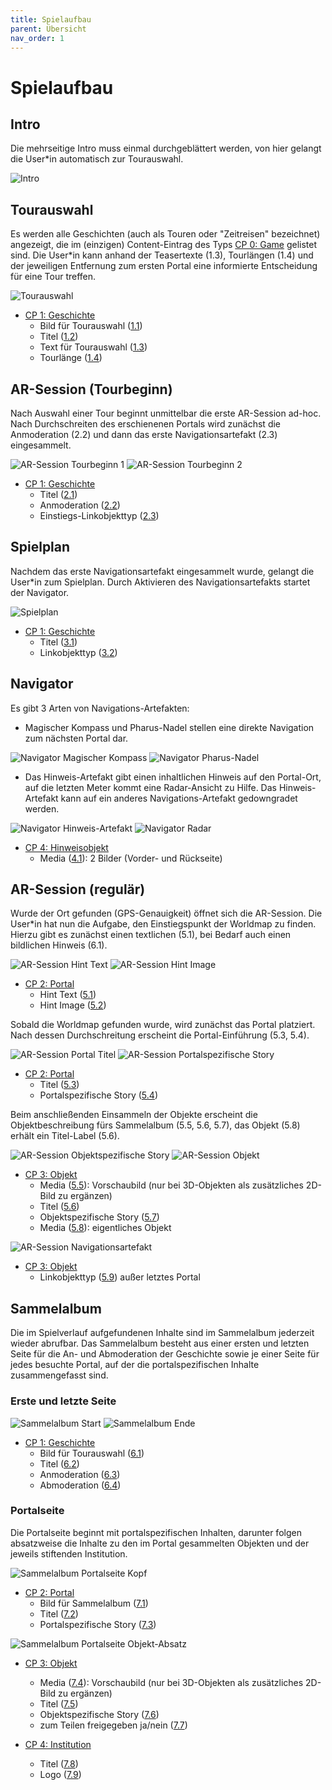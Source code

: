 ```yaml
---
title: Spielaufbau
parent: Übersicht
nav_order: 1
---
```


# Spielaufbau

## Intro

Die mehrseitige Intro muss einmal durchgeblättert werden, von hier gelangt die User*in automatisch zur Tourauswahl.

![Intro](/img/1_intro.png)

## Tourauswahl

Es werden alle Geschichten (auch als Touren oder "Zeitreisen" bezeichnet) angezeigt, die im (einzigen) Content-Eintrag des Typs [CP 0: Game](2-cms.html#cp0-game) gelistet sind. Die User*in kann anhand der Teasertexte (1.3), Tourlängen (1.4) und der jeweiligen Entfernung zum ersten Portal eine informierte Entscheidung für eine Tour treffen.

![Tourauswahl](/img/2_tourauswahl.png)

- [CP 1: Geschichte](2-cms.html#cp1-geschichte)
    - Bild für Tourauswahl ([1.1](#heading-1.1-bild-fuer-tourauswahl))
    - Titel ([1.2](#1.2-titel))
    - Text für Tourauswahl ([1.3](#1.3-text-fuer-tourauswahl))
    - Tourlänge ([1.4](#1.4-tourlaenge))

## AR-Session (Tourbeginn)

Nach Auswahl einer Tour beginnt unmittelbar die erste AR-Session ad-hoc. Nach Durchschreiten des erschienenen Portals wird zunächst die Anmoderation (2.2) und dann das erste Navigationsartefakt (2.3) eingesammelt.

![AR-Session Tourbeginn 1](/img/3_ar-session-tourbeginn-1.png) ![AR-Session Tourbeginn 2](/img/3_ar-session-tourbeginn-2.png)

- [CP 1: Geschichte](2-cms.html#cp1-geschichte)
    - Titel ([2.1](#2.1-titel))
    - Anmoderation ([2.2](#2.2-anmoderation))
    - Einstiegs-Linkobjekttyp ([2.3](#2.3-einstiegs-linkobjekttyp))

## Spielplan

Nachdem das erste Navigationsartefakt eingesammelt wurde, gelangt die User*in zum Spielplan. Durch Aktivieren des Navigationsartefakts startet der Navigator.

![Spielplan](/img/4_spielplan.png)

- [CP 1: Geschichte](2-cms.html#cp1-geschichte)
    - Titel ([3.1](#3.1-titel))
    - Linkobjekttyp ([3.2](#3.2-linkobjekttyp))

## Navigator

Es gibt 3 Arten von Navigations-Artefakten:

- Magischer Kompass und Pharus-Nadel stellen eine direkte Navigation zum nächsten Portal dar.

![Navigator Magischer Kompass](/img/5_navigator-2.png) ![Navigator Pharus-Nadel](/img/5_navigator-3.png)

- Das Hinweis-Artefakt gibt einen inhaltlichen Hinweis auf den Portal-Ort, auf die letzten Meter kommt eine Radar-Ansicht zu Hilfe. Das Hinweis-Artefakt kann auf ein anderes Navigations-Artefakt gedowngradet werden.

![Navigator Hinweis-Artefakt](/img/5_navigator-1.png) ![Navigator Radar](/img/5_navigator-1b.png)

- [CP 4: Hinweisobjekt](2-cms.html#cp4-hinweisobjekt)
    - Media ([4.1](#4.1-media)): 2 Bilder (Vorder- und Rückseite)

## AR-Session (regulär)

Wurde der Ort gefunden (GPS-Genauigkeit) öffnet sich die AR-Session. Die User*in hat nun die Aufgabe, den Einstiegspunkt der Worldmap zu finden. Hierzu gibt es zunächst einen textlichen (5.1), bei Bedarf auch einen bildlichen Hinweis (6.1).

![AR-Session Hint Text](/img/6_ar-session-1a.png) ![AR-Session Hint Image](/img/6_ar-session-1b.png)

- [CP 2: Portal](2-cms.html#cp2-portal)
    - Hint Text ([5.1](#5.1-hint-text))
    - Hint Image ([5.2](#5.1-hint-image))

Sobald die Worldmap gefunden wurde, wird zunächst das Portal platziert. Nach dessen Durchschreitung erscheint die Portal-Einführung (5.3, 5.4).

![AR-Session Portal Titel](/img/6_ar-session-2a.png) ![AR-Session Portalspezifische Story](/img/6_ar-session-2b.png)

- [CP 2: Portal](2-cms.html#cp2-portal)
    - Titel ([5.3](#5.3-titel))
    - Portalspezifische Story ([5.4](#5.4-portalspezifische-story))

Beim anschließenden Einsammeln der Objekte erscheint die Objektbeschreibung fürs Sammelalbum (5.5, 5.6, 5.7), das Objekt (5.8) erhält ein Titel-Label (5.6).

![AR-Session Objektspezifische Story](/img/6_ar-session-3a.png) ![AR-Session Objekt](/img/6_ar-session-3b.png)

- [CP 3: Objekt](2-cms.html#cp3-objekt)
    - Media ([5.5](#5.5-media)): Vorschaubild (nur bei 3D-Objekten als zusätzliches 2D-Bild zu ergänzen)
    - Titel ([5.6](#5.6-titel))
    - Objektspezifische Story ([5.7](#5.7-objektspezifische-story))
    - Media ([5.8](#5.3-titel)): eigentliches Objekt

![AR-Session Navigationsartefakt](/img/6_ar-session-4a.png)

- [CP 3: Objekt](2-cms.html#cp3-objekt)
    - Linkobjekttyp ([5.9](#5.9-linkobjekttyp)) außer letztes Portal


## Sammelalbum

Die im Spielverlauf aufgefundenen Inhalte sind im Sammelalbum jederzeit wieder abrufbar. Das Sammelalbum besteht aus einer ersten und letzten Seite für die An- und Abmoderation der Geschichte sowie je einer Seite für jedes besuchte Portal, auf der die portalspezifischen Inhalte zusammengefasst sind.

### Erste und letzte Seite

![Sammelalbum Start](/img/7_sammelalbum-1.png) ![Sammelalbum Ende](/img/7_sammelalbum-2.png)

- [CP 1: Geschichte](2-cms.html#cp1-geschichte)
    - Bild für Tourauswahl ([6.1](#6.1-bild-fuer-tourauswahl))
    - Titel ([6.2](#6.2-titel))
    - Anmoderation ([6.3](#6.3-anmoderation))
    - Abmoderation ([6.4](#6.4-abmoderation))

### Portalseite

Die Portalseite beginnt mit portalspezifischen Inhalten, darunter folgen absatzweise die Inhalte zu den im Portal gesammelten Objekten und der jeweils stiftenden Institution.

![Sammelalbum Portalseite Kopf](/img/8_sammelalbum-portal-1.png)

- [CP 2: Portal](2-cms.html#cp2-portal)
    - Bild für Sammelalbum ([7.1](#7.1-bild-fuer-sammelalbum))
    - Titel ([7.2](#7.2-titel))
    - Portalspezifische Story ([7.3](#7.3-portalspezifische-story))

![Sammelalbum Portalseite Objekt-Absatz](/img/8_sammelalbum-portal-2.png)

- [CP 3: Objekt](2-cms.html#cp3-objekt)
    - Media ([7.4](#7.4-media)): Vorschaubild (nur bei 3D-Objekten als zusätzliches 2D-Bild zu ergänzen)
    - Titel ([7.5](#7.5-titel))
    - Objektspezifische Story ([7.6](#7.6-objektspezifische-story))
    - zum Teilen freigegeben ja/nein ([7.7](#7.7-zum-teilen-freigegeben))

- [CP 4: Institution](2-cms.html#cp5-institution)
    - Titel ([7.8](#7.8-titel))
    - Logo ([7.9](#7.9-titel))
